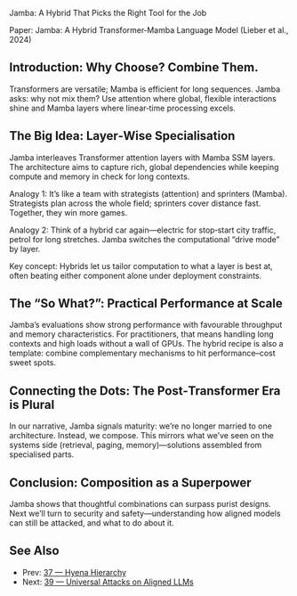 Jamba: A Hybrid That Picks the Right Tool for the Job

Paper: Jamba: A Hybrid Transformer‑Mamba Language Model (Lieber et al., 2024)

## Introduction: Why Choose? Combine Them.
Transformers are versatile; Mamba is efficient for long sequences. Jamba asks: why not mix them? Use attention where global, flexible interactions shine and Mamba layers where linear‑time processing excels.

## The Big Idea: Layer‑Wise Specialisation
Jamba interleaves Transformer attention layers with Mamba SSM layers. The architecture aims to capture rich, global dependencies while keeping compute and memory in check for long contexts.

Analogy 1: It’s like a team with strategists (attention) and sprinters (Mamba). Strategists plan across the whole field; sprinters cover distance fast. Together, they win more games.

Analogy 2: Think of a hybrid car again—electric for stop‑start city traffic, petrol for long stretches. Jamba switches the computational “drive mode” by layer.

Key concept: Hybrids let us tailor computation to what a layer is best at, often beating either component alone under deployment constraints.

## The “So What?”: Practical Performance at Scale
Jamba’s evaluations show strong performance with favourable throughput and memory characteristics. For practitioners, that means handling long contexts and high loads without a wall of GPUs. The hybrid recipe is also a template: combine complementary mechanisms to hit performance–cost sweet spots.

## Connecting the Dots: The Post‑Transformer Era is Plural
In our narrative, Jamba signals maturity: we’re no longer married to one architecture. Instead, we compose. This mirrors what we’ve seen on the systems side (retrieval, paging, memory)—solutions assembled from specialised parts.

## Conclusion: Composition as a Superpower
Jamba shows that thoughtful combinations can surpass purist designs. Next we’ll turn to security and safety—understanding how aligned models can still be attacked, and what to do about it.

## See Also
- Prev: [37 — Hyena Hierarchy](37-hyena-hierarchy-poli-2023.md)
- Next: [39 — Universal Attacks on Aligned LLMs](39-universal-adversarial-attacks-aligned-llms-zou-2023.md)

